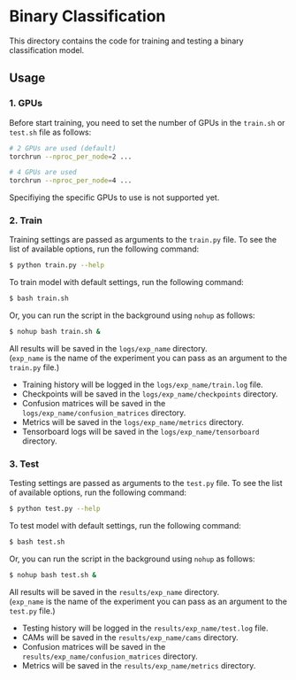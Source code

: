 # Binary Classification

This directory contains the code for training and testing a binary classification model.

## Usage

### 1. GPUs

Before start training, you need to set the number of GPUs in the `train.sh` or `test.sh` file as follows:

```bash
# 2 GPUs are used (default)
torchrun --nproc_per_node=2 ...

# 4 GPUs are used
torchrun --nproc_per_node=4 ...
```

Specifiying the specific GPUs to use is not supported yet.

### 2. Train

Training settings are passed as arguments to the `train.py` file. To see the list of available options, run the following command:

```bash
$ python train.py --help
```

To train model with default settings, run the following command:

```bash
$ bash train.sh
```

Or, you can run the script in the background using `nohup` as follows:

```bash
$ nohup bash train.sh &
```

All results will be saved in the `logs/exp_name` directory.  
(`exp_name` is the name of the experiment you can pass as an argument to the `train.py` file.)
- Training history will be logged in the `logs/exp_name/train.log` file.
- Checkpoints will be saved in the `logs/exp_name/checkpoints` directory.
- Confusion matrices will be saved in the `logs/exp_name/confusion_matrices` directory.
- Metrics will be saved in the `logs/exp_name/metrics` directory.
- Tensorboard logs will be saved in the `logs/exp_name/tensorboard` directory.

### 3. Test

Testing settings are passed as arguments to the `test.py` file. To see the list of available options, run the following command:

```bash
$ python test.py --help
```

To test model with default settings, run the following command:

```bash
$ bash test.sh
```

Or, you can run the script in the background using `nohup` as follows:

```bash
$ nohup bash test.sh &
```

All results will be saved in the `results/exp_name` directory.  
(`exp_name` is the name of the experiment you can pass as an argument to the `test.py` file.)
- Testing history will be logged in the `results/exp_name/test.log` file.
- CAMs will be saved in the `results/exp_name/cams` directory.
- Confusion matrices will be saved in the `results/exp_name/confusion_matrices` directory.
- Metrics will be saved in the `results/exp_name/metrics` directory.

